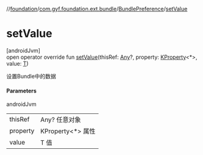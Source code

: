 //[foundation](../../../index.md)/[com.gyf.foundation.ext.bundle](../index.md)/[BundlePreference](index.md)/[setValue](set-value.md)

# setValue

[androidJvm]\
open operator override fun [setValue](set-value.md)(thisRef: [Any](https://kotlinlang.org/api/core/kotlin-stdlib/kotlin/-any/index.html)?, property: [KProperty](https://kotlinlang.org/api/core/kotlin-stdlib/kotlin.reflect/-k-property/index.html)&lt;*&gt;, value: [T](index.md))

设置Bundle中的数据

#### Parameters

androidJvm

| | |
|---|---|
| thisRef | Any? 任意对象 |
| property | KProperty<*> 属性 |
| value | T 值 |